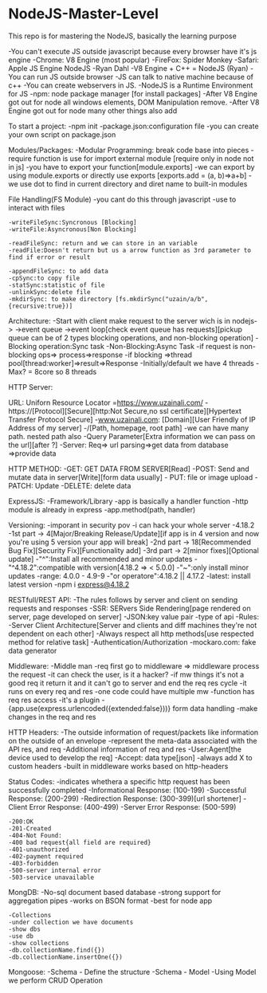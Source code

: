 # NodeJS-Master-Level
This repo is for mastering the NodeJS, basically the learning purpose

-You can't execute JS outside javascript because every browser have it's js engine
-Chrome: V8 Engine (most popular)
-FireFox: Spider Monkey
-Safari: Apple JS Engine
NodeJS
    -Ryan Dahl 
    -V8 Engine + C++ = NodeJS (Ryan)
    -You can run JS outside browser
    -JS can talk to native machine because of c++
    -You can create webservers in JS.
    -NodeJS is a Runtime Environment for JS
    -npm: node package manager [for install packages]
    -After V8 Engine got out for node all windows elements, DOM Manipulation remove.
    -After V8 Engine got out for node many other things also add

To start a project:
    -npm init
    -package.json:configuration file
    -you can create your own script on package.json

Modules/Packages:
    -Modular Programming: break code base into pieces
    -require function is use for import external module [require only in node not in js]
    -you have to export your function[module.exports]
    -we can export by using module.exports or directly use exports [exports.add = (a, b)=>a+b]
    -we use dot to find in current directory and diret name to built-in modules

File Handling(FS Module)
    -you cant do this through javascript
    -use to interact with files

    -writeFileSync:Syncronous [Blocking]
    -writeFile:Asyncronous[Non Blocking]

    -readFileSync: return and we can store in an variable
    -readFile:Doesn't return but us a arrow function as 3rd parameter to find if error or result

    -appendFileSync: to add data 
    -cpSync:to copy file
    -statSync:statistic of file
    -unlinkSync:delete file
    -mkdirSync: to make directory [fs.mkdirSync("uzain/a/b", {recursive:true})]

Architecture:
    -Start with client make request to the server wich is in nodejs->
    ->event queue ->event loop[check event queue has requests][pickup queue can be of 2 types blocking operations, and non-blocking operation]
    -Blocking operation:Sync task
    -Non-Blocking:Async Task
    -if request is non-blocking ops=> process=>response
    -if blocking =>thread pool[thread:worker]=>result=>Response
    -Initially/default we have 4 threads 
    -Max? = 8core so 8 threads

HTTP Server:

URL: Uniforn Resource Locator
    =https://www.uzainali.com/
        -https://[Protocol][Secure][http:Not Secure,no ssl certificate][Hypertext Transfer Protocol Secure]
        -www.uzainali.com: [Domain][User Friendly of IP Address of my server]
        -/[Path, homepage, root path]
        -we can have many path. nested path also
        -Query Parameter[Extra information we can pass on the url][after ?]
        -Server: Req=> url parsing=>get data from database =>provide data

HTTP METHOD:
    -GET: GET DATA FROM SERVER[Read]
    -POST: Send and mutate data in server[Write][form data usually]
    - PUT: file or image upload
    -PATCH: Update
    -DELETE: delete data


ExpressJS:
    -Framework/Library
    -app is basically a handler function
    -http module is already in express
    -app.method(path, handler)

Versioning:
    -imporant in security pov
    -i can hack your whole server
    -4.18.2
        -1st part -> 4[Major/Breaking Release/Update][if app is in 4 version and now you're using 5 version your app will break]
        -2nd part -> 18[Recommended Bug Fix][Security Fix][Functionality add]
        -3rd part -> 2[minor fixes][Optional update]
        -"^":Install all recommended and minor updates
        -"^4.18.2":compatible with version[4.18.2 => < 5.0.0]
        -"~":only install minor updates
        -range: 4.0.0 - 4.9-9
        -"or operatore":4.18.2 || 4.17.2 
        -latest: install latest version
        -npm i express@4.18.2


RESTfull/REST API:
    -The rules follows by server and client on sending requests and responses
    -SSR: SERvers Side Rendering[page rendered on server, page developed on server]
    -JSON:key value pair
    -type of api
    -Rules:
        -Server Client Architecture[Server and clients and diff machines they're not dependent on each other]
        -Always respect all http methods[use respected method for relative task]
        -Authentication/Authorization
    -mockaro.com: fake data generator




Middleware:
    -Middle man
    -req first go to middleware => middleware process the request
    -it can check the user, is it a hacker?
    -if mw things it's not a good req it return it and it can't go to server and end the req res cycle
    -it runs on every req and res
    -one code could have multiple mw
    -function has req res access
    -it's a plugin
    -{app.use(express.urlencoded({extended:false}))} form data handling
    -make changes in the req and res

    
HTTP Headers:
    -The outside information of request/packets like information on the outside of an envelope
    -represent the meta-data associated with the API res, and req
    -Additional information of req and res
    -User:Agent[the device used to develop the req]
    -Accept: data type[json]
    -always add X to custom headers
    -built in middleware works based on http-headers


Status Codes:
    -indicates whethera a specific http request has been successfully completed
    -Informational Response: (100-199)
    -Successful Response: (200-299)
    -Redirection Response: (300-399)[url shortener]
    -Client Error Response: (400-499)
    -Server Error Response: (500-599)

    -200:OK
    -201-Created
    -404-Not Found:
    -400 bad request{all field are required}
    -401-unauthorized
    -402-payment required
    -403-forbidden
    -500-server internal error
    -503-service unavailable


MongDB:
    -No-sql document based database
    -strong support for aggregation pipes
    -works on BSON format
    -best for node app

    -Collections
    -under collection we have documents
    -show dbs
    -use db
    -show collections
    -db.collectionName.find({})
    -db.collectionName.insertOne({})


Mongoose:
    -Schema - Define the structure
    -Schema - Model
    -Using Model we perform CRUD Operation
    